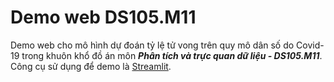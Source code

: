 # Demo web DS105.M11
Demo web cho mô hình dự đoán tỷ lệ tử vong trên quy mô dân số do Covid-19 trong khuôn khổ đồ án môn ***Phân tích và trực quan dữ liệu - DS105.M11***. Công cụ sử dụng để demo là [Streamlit](https://streamlit.io/).